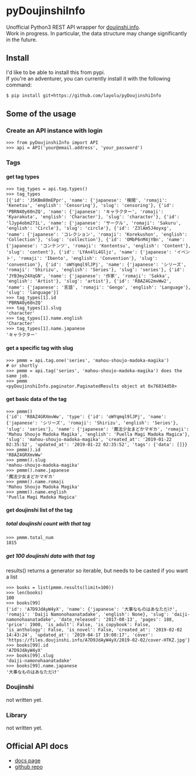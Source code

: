 # pyDoujinshiInfo
Unofficial Python3 REST API wrapper for [doujinshi.info](https://www.doujinshi.info/).  
Work in progress. In particular, the data structure may change significantly in the future.

## Install
I'd like to be able to install this from pypi.  
If you're an adventurer, you can currently install it with the following command:
```bash
$ pip install git+https://github.com/layolu/pyDoujinshiInfo
```

## Some of the usage
### Create an API instance with login
```python3
>>> from pyDoujinshiInfo import API
>>> api = API('your@email.address', 'your_password')
```
### Tags
#### get tag types
```python3
>>> tag_types = api.tag.types()
>>> tag_types
[{'id': 'J5KBm80mEPpr', 'name': {'japanese': '検閲', 'romaji': 'Kenetsu', 'english': 'Censoring'}, 'slug': 'censoring'}, {'id': 'PBRN40y60nZQ', 'name': {'japanese': 'キャラクター', 'romaji': 'Kyarakuta', 'english': 'Character'}, 'slug': 'character'}, {'id': 'lJyp4obm271L', 'name': {'japanese': 'サークル', 'romaji': 'Sakuru', 'english': 'Circle'}, 'slug': 'circle'}, {'id': 'Z3lAm5J4oyxg', 'name': {'japanese': 'コレクション', 'romaji': 'Korekushon', 'english': 'Collection'}, 'slug': 'collection'}, {'id': 'OMbP6nM4jYBn', 'name': {'japanese': 'コンテンツ', 'romaji': 'Kontentsu', 'english': 'Content'}, 'slug': 'content'}, {'id': 'LYAn4lL4Gljz', 'name': {'japanese': 'イベント', 'romaji': 'Ibento', 'english': 'Convention'}, 'slug': 'convention'}, {'id': 'oWYqmql9lJPj', 'name': {'japanese': 'シリーズ', 'romaji': 'Shirizu', 'english': 'Series'}, 'slug': 'series'}, {'id': 'JYB3my24XqGN', 'name': {'japanese': '作家', 'romaji': 'Sakka', 'english': 'Artist'}, 'slug': 'artist'}, {'id': 'R8AZ4G2mvWw2', 'name': {'japanese': '言語', 'romaji': 'Gengo', 'english': 'Language'}, 'slug': 'language'}]
>>> tag_types[1].id
'PBRN40y60nZQ'
>>> tag_types[1].slug
'character'
>>> tag_types[1].name.english
'Character'
>>> tag_types[1].name.japanese
'キャラクター'
```
#### get a specific tag with slug
```python3
>>> pmmm = api.tag.one('series', 'mahou-shoujo-madoka-magika')
# or shortly
>>> pmmm = api.tag('series', 'mahou-shoujo-madoka-magika') does the same job.
>>> pmmm
<pyDoujinshiInfo.paginator.PaginatedResults object at 0x76834d50>
```
#### get basic data of the tag
```python3
>>> pmmm()
{'id': 'R8AZ4GRXmvWw', 'type': {'id': 'oWYqmql9lJPj', 'name': {'japanese': 'シリーズ', 'romaji': 'Shirizu', 'english': 'Series'}, 'slug': 'series'}, 'name': {'japanese': '魔法少女まどかマギカ', 'romaji': 'Mahou Shoujo Madoka Magika', 'english': 'Puella Magi Madoka Magica'}, 'slug': 'mahou-shoujo-madoka-magika', 'created_at': '2019-01-22 02:35:52', 'updated_at': '2019-01-22 02:35:52', 'tags': {'data': []}}
>>> pmmm().id
'R8AZ4GRXmvWw'
>>> pmmm().slug
'mahou-shoujo-madoka-magika'
>>> pmmm().name.japanese
'魔法少女まどかマギカ'
>>> pmmm().name.romaji
'Mahou Shoujo Madoka Magika'
>>> pmmm().name.english
'Puella Magi Madoka Magica'
```
#### get doujinshi list of the tag
##### total doujinshi count with that tag
```python3
>>> pmmm.total_num
1815
```
##### get 100 doujinshi data with that tag
results() returns a generator so iterable, but needs to be casted if you want a list
```python3
>>> books = list(pmmm.results(limit=100))
>>> len(books)
100
>>> books[99]
{'id': 'A7D9JdAyW4yX', 'name': {'japanese': '大事なものはあなただけ', 'romaji': 'Daiji Namonohaanatadake', 'english': None}, 'slug': 'daiji-namonohaanatadake', 'date_released': '2017-08-13', 'pages': 188, 'price': 1900, 'is_adult': False, 'is_copybook': False, 'is_anthology': False, 'is_novel': False, 'created_at': '2019-02-02 14:43:24', 'updated_at': '2019-04-17 19:08:17', 'cover': 'https://files.doujinshi.info/A7D9JdAyW4yX/2019-02-02/cover-HTKZ.jpg'}
>>> books[99].id
'A7D9JdAyW4yX'
>>> books[99].slug
'daiji-namonohaanatadake'
>>> books[99].name.japanese
'大事なものはあなただけ'
```
### Doujinshi
not written yet.

### Library 
not written yet.

## Official API docs
- [docs page](https://doujinshi-info.github.io/documentation/)
- [github repo](https://github.com/doujinshi-info/documentation)

